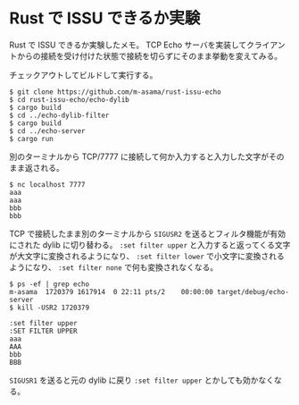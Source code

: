 Rust で ISSU できるか実験
===

Rust で ISSU できるか実験したメモ。 TCP Echo サーバを実装してクライアントからの接続を受け付けた状態で接続を切らずにそのまま挙動を変えてみる。

チェックアウトしてビルドして実行する。

```shell
$ git clone https://github.com/m-asama/rust-issu-echo
$ cd rust-issu-echo/echo-dylib
$ cargo build
$ cd ../echo-dylib-filter
$ cargo build
$ cd ../echo-server
$ cargo run
```

別のターミナルから TCP/7777 に接続して何か入力すると入力した文字がそのまま返される。

```shell
$ nc localhost 7777
aaa
aaa
bbb
bbb
```

TCP で接続したまま別のターミナルから `SIGUSR2` を送るとフィルタ機能が有効にされた dylib に切り替わる。 `:set filter upper` と入力すると返ってくる文字が大文字に変換されるようになり、 `:set filter lower` で小文字に変換されるようになり、 `:set filter none` で何も変換されなくなる。

```shell
$ ps -ef | grep echo
m-asama  1720379 1617914  0 22:11 pts/2    00:00:00 target/debug/echo-server
$ kill -USR2 1720379
```

```shell
:set filter upper
:SET FILTER UPPER
aaa
AAA
bbb
BBB
```

`SIGUSR1` を送ると元の dylib に戻り `:set filter upper` とかしても効かなくなる。


